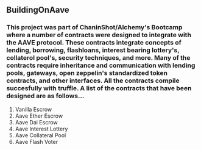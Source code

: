 ## BuildingOnAave 

### This project was part of ChaninShot/Alchemy's Bootcamp where a number of contracts were designed to integrate with the AAVE protocol. These contracts integrate concepts of lending, borrowing, flashloans, interest bearing lottery's, collaterol pool's, security techniques, and more. Many of the contracts require inheritance and communication with lending pools, gateways, open zeppelin's standardized token contracts, and other interfaces. All the contracts compile succesfully with truffle.  A list of the contracts that have been designed are as follows...

1. Vanilla Escrow
2. Aave Ether Escrow
3. Aave Dai Escrow
4. Aave Interest Lottery
5. Aave Collateral Pool
6. Aave Flash Voter 
